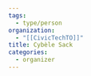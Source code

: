```yaml
---
tags:
  - type/person
organization:
  - "[[CivicTechTO]]"
title: Cybèle Sack
categories:
  - organizer
---
```


